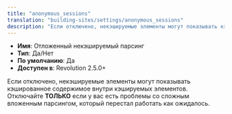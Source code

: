 ```yaml
---
title: "anonymous_sessions"
translation: "building-sites/settings/anonymous_sessions"
description: "Если отключено, некэшируемые элементы могут показывать кэшированное содержимое внутри кэшируемых элементов"
---
```


-   **Имя**: Отложенный некэшируемый парсинг
-   **Тип**: Да/Нет  
-   **По умолчанию**: Да
-   **Доступен в**: Revolution 2.5.0+  

Если отключено, некэшируемые элементы могут показывать кэшированное содержимое внутри кэшируемых элементов. Отключайте **ТОЛЬКО** если у вас есть проблемы со сложным вложенным парсингом, который перестал работать как ожидалось.